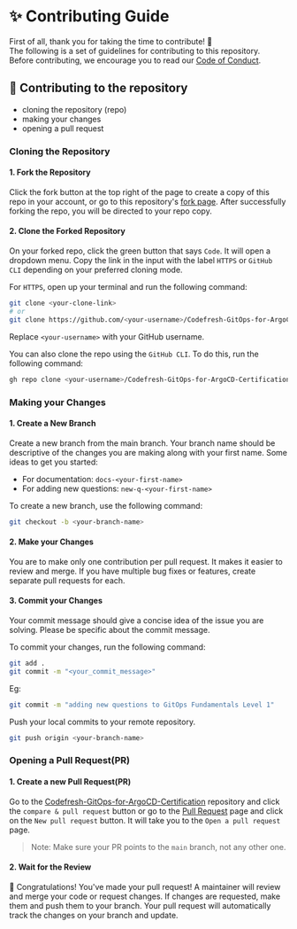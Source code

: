 <h1>✨ Contributing Guide</h1>

First of all, thank you for taking the time to contribute! 🎉<br>
The following is a set of guidelines for contributing to this repository.<br>
Before contributing, we encourage you to read our [Code of Conduct](https://github.com/rakshixh/Codefresh-GitOps-for-ArgoCD-Certification/blob/main/.github/CODE_OF_CONDUCT.md).

<h2>📝 Contributing to the repository</h2>

- cloning the repository (repo)
- making your changes
- opening a pull request

### Cloning the Repository

#### 1. Fork the Repository
Click the fork button at the top right of the page to create a copy of this repo in your account, or go to this repository's [fork page](https://github.com/rakshixh/Codefresh-GitOps-for-ArgoCD-Certification/fork). After successfully forking the repo, you will be directed to your repo copy.

#### 2. Clone the Forked Repository
On your forked repo, click the green button that says `Code`. It will open a dropdown menu. Copy the link in the input with the label `HTTPS` or `GitHub CLI` depending on your preferred cloning mode.

For `HTTPS`, open up your terminal and run the following command:
```bash
git clone <your-clone-link>
# or
git clone https://github.com/<your-username>/Codefresh-GitOps-for-ArgoCD-Certification.git
```
Replace `<your-username>` with your GitHub username.<br>

You can also clone the repo using the `GitHub CLI`. To do this, run the following command:
```bash
gh repo clone <your-username>/Codefresh-GitOps-for-ArgoCD-Certification
```

### Making your Changes

#### 1. Create a New Branch
Create a new branch from the main branch. Your branch name should be descriptive of the changes you are making along with your first name. Some ideas to get you started:

- For documentation: `docs-<your-first-name>`
- For adding new questions: `new-q-<your-first-name>`

To create a new branch, use the following command:
```bash
git checkout -b <your-branch-name>
```

#### 2. Make your Changes
You are to make only one contribution per pull request. It makes it easier to review and merge. If you have multiple bug fixes or features, create separate pull requests for each.

#### 3. Commit your Changes
Your commit message should give a concise idea of the issue you are solving. Please be specific about the commit message.

To commit your changes, run the following command:
```bash
git add .
git commit -m "<your_commit_message>"
```

Eg:
```bash
git commit -m "adding new questions to GitOps Fundamentals Level 1"
```
Push your local commits to your remote repository.
```bash
git push origin <your-branch-name>
```

### Opening a Pull Request(PR)

#### 1. Create a new Pull Request(PR)
Go to the [Codefresh-GitOps-for-ArgoCD-Certification](https://github.com/rakshixh/Codefresh-GitOps-for-ArgoCD-Certification) repository and click the `compare & pull request` button or go to the [Pull Request](https://github.com/rakshixh/Codefresh-GitOps-for-ArgoCD-Certification/pulls) page and click on the `New pull request` button. It will take you to the `Open a pull request` page.

> Note: Make sure your PR points to the `main` branch, not any other one.

#### 2. Wait for the Review
🎉 Congratulations! You've made your pull request! A maintainer will review and merge your code or request changes. If changes are requested, make them and push them to your branch. Your pull request will automatically track the changes on your branch and update.
